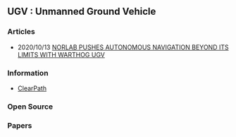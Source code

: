 ## UGV : Unmanned Ground Vehicle


### Articles
- 2020/10/13 [NORLAB PUSHES AUTONOMOUS NAVIGATION BEYOND ITS LIMITS WITH WARTHOG UGV](https://clearpathrobotics.com/blog/2020/10/norlab-pushes-autonomous-navigation-to-limits-with-warthog-ugv/)


### Information
- [ClearPath](https://clearpathrobotics.com/)



### Open Source


### Papers


